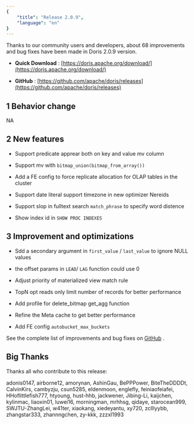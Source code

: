 ```yaml
---
{
    "title": "Release 2.0.9",
    "language": "en"
}
---
```


<!--
Licensed to the Apache Software Foundation (ASF) under one
or more contributor license agreements.  See the NOTICE file
distributed with this work for additional information
regarding copyright ownership.  The ASF licenses this file
to you under the Apache License, Version 2.0 (the
"License"); you may not use this file except in compliance
with the License.  You may obtain a copy of the License at

  http://www.apache.org/licenses/LICENSE-2.0

Unless required by applicable law or agreed to in writing,
software distributed under the License is distributed on an
"AS IS" BASIS, WITHOUT WARRANTIES OR CONDITIONS OF ANY
KIND, either express or implied.  See the License for the
specific language governing permissions and limitations
under the License.
-->


Thanks to our community users and developers, about 68 improvements and bug fixes have been made in Doris 2.0.9 version.

- **Quick Download** : [https://doris.apache.org/download/](https://doris.apache.org/download/)

- **GitHub** : [https://github.com/apache/doris/releases](https://github.com/apache/doris/releases)


## 1 Behavior change

NA

## 2 New features

- Support predicate apprear both on key and value mv column

- Support mv with `bitmap_union(bitmap_from_array())`

- Add a FE config to force replicate allocation for OLAP tables in the cluster

- Support date literal support timezone in new optimizer Nereids

- Support slop in fulltext search `match_phrase` to specify word distence

- Show index id in `SHOW PROC INDEXES`

## 3 Improvement and optimizations

- Sdd a secondary argument in `first_value` / `last_value` to ignore NULL values

- the offset params in `LEAD`/ `LAG` function could use 0

- Adjust priority of materialized view match rule

- TopN opt reads only limit number of records for better performance

- Add profile for delete_bitmap get_agg function

- Refine the Meta cache to get better performance

- Add FE config `autobucket_max_buckets`

See the complete list of improvements and bug fixes on [GitHub](https://github.com/apache/doris/compare/2.0.8...2.0.9) .

## Big Thanks

Thanks all who contribute to this release:

adonis0147, airborne12, amorynan, AshinGau, BePPPower, BiteTheDDDDt, CalvinKirs, cambyzju, csun5285, eldenmoon, englefly, feiniaofeiafei, HHoflittlefish777, htyoung, hust-hhb, jackwener, Jibing-Li, kaijchen, kylinmac, liaoxin01, luwei16, morningman, mrhhsg, qidaye, starocean999, SWJTU-ZhangLei, w41ter, xiaokang, xiedeyantu, xy720, zclllyybb, zhangstar333, zhannngchen, zy-kkk, zzzxl1993
